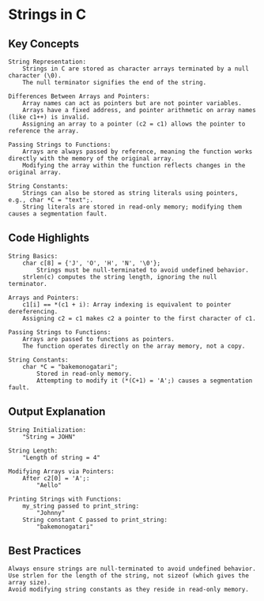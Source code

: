 # Strings in C

## Key Concepts

    String Representation:
        Strings in C are stored as character arrays terminated by a null character (\0).
        The null terminator signifies the end of the string.

    Differences Between Arrays and Pointers:
        Array names can act as pointers but are not pointer variables.
        Arrays have a fixed address, and pointer arithmetic on array names (like c1++) is invalid.
        Assigning an array to a pointer (c2 = c1) allows the pointer to reference the array.

    Passing Strings to Functions:
        Arrays are always passed by reference, meaning the function works directly with the memory of the original array.
        Modifying the array within the function reflects changes in the original array.

    String Constants:
        Strings can also be stored as string literals using pointers, e.g., char *C = "text";.
        String literals are stored in read-only memory; modifying them causes a segmentation fault.

## Code Highlights

    String Basics:
        char c[8] = {'J', 'O', 'H', 'N', '\0'};
            Strings must be null-terminated to avoid undefined behavior.
        strlen(c) computes the string length, ignoring the null terminator.

    Arrays and Pointers:
        c1[i] == *(c1 + i): Array indexing is equivalent to pointer dereferencing.
        Assigning c2 = c1 makes c2 a pointer to the first character of c1.

    Passing Strings to Functions:
        Arrays are passed to functions as pointers.
        The function operates directly on the array memory, not a copy.

    String Constants:
        char *C = "bakemonogatari";
            Stored in read-only memory.
            Attempting to modify it (*(C+1) = 'A';) causes a segmentation fault.

## Output Explanation

    String Initialization:
        "String = JOHN"

    String Length:
        "Length of string = 4"

    Modifying Arrays via Pointers:
        After c2[0] = 'A';:
            "Aello"

    Printing Strings with Functions:
        my_string passed to print_string:
            "Johnny"
        String constant C passed to print_string:
            "bakemonogatari"

## Best Practices

    Always ensure strings are null-terminated to avoid undefined behavior.
    Use strlen for the length of the string, not sizeof (which gives the array size).
    Avoid modifying string constants as they reside in read-only memory.